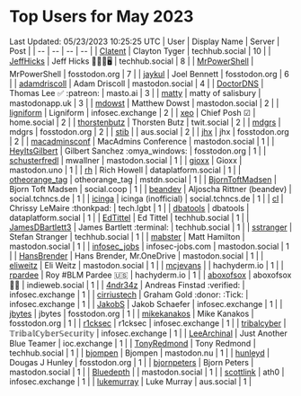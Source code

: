# Top Users for May 2023
Last Updated: 05/23/2023 10:25:25 UTC
| User | Display Name | Server | Post |
| -- | -- | -- | -- |
| [Clatent](https://techhub.social/@Clatent) | Clayton Tyger | techhub.social | 10 |
| [JeffHicks](https://techhub.social/@JeffHicks) | Jeff Hicks 🐶🎼🍷🖥️ | techhub.social | 8 |
| [MrPowerShell](https://fosstodon.org/@MrPowerShell) | MrPowerShell | fosstodon.org | 7 |
| [jaykul](https://fosstodon.org/@jaykul) | Joel Bennett | fosstodon.org | 6 |
| [adamdriscoll](https://mastodon.social/@adamdriscoll) | Adam Driscoll | mastodon.social | 4 |
| [DoctorDNS](https://masto.ai/@DoctorDNS) | Thomas Lee ✅ :patreon: | masto.ai | 3 |
| [matty](https://mastodonapp.uk/@matty) | matty of salisbury | mastodonapp.uk | 3 |
| [mdowst](https://mastodon.social/@mdowst) | Matthew Dowst | mastodon.social | 2 |
| [ligniform](https://infosec.exchange/@ligniform) | Ligniform | infosec.exchange | 2 |
| [xeo](https://home.social/@xeo) | Chief Posh ☑ | home.social | 2 |
| [thorstenbutz](https://twit.social/@thorstenbutz) | Thorsten Butz | twit.social | 2 |
| [mdgrs](https://fosstodon.org/@mdgrs) | mdgrs | fosstodon.org | 2 |
| [stib](https://aus.social/@stib) |  | aus.social | 2 |
| [jhx](https://fosstodon.org/@jhx) | jhx | fosstodon.org | 2 |
| [macadminsconf](https://mastodon.social/@macadminsconf) | MacAdmins Conference | mastodon.social | 1 |
| [HeyItsGilbert](https://fosstodon.org/@HeyItsGilbert) | Gilbert Sanchez :omya_windows: | fosstodon.org | 1 |
| [schusterfredl](https://mastodon.social/@schusterfredl) | mwallner | mastodon.social | 1 |
| [gioxx](https://mastodon.uno/@gioxx) | Gioxx | mastodon.uno | 1 |
| [rh](https://dataplatform.social/@rh) | Rich Howell | dataplatform.social | 1 |
| [otheorange_tag](https://mstdn.social/@otheorange_tag) | otheorange_tag | mstdn.social | 1 |
| [BjornToftMadsen](https://social.coop/@BjornToftMadsen) | Bjorn Toft Madsen | social.coop | 1 |
| [beandev](https://social.tchncs.de/@beandev) | Aljoscha Rittner (beandev) | social.tchncs.de | 1 |
| [icinga](https://social.tchncs.de/@icinga) | icinga (inofficial) | social.tchncs.de | 1 |
| [cl](https://tech.lgbt/@cl) | Chrissy LeMaire :thonkpad: | tech.lgbt | 1 |
| [dbatools](https://dataplatform.social/@dbatools) | dbatools | dataplatform.social | 1 |
| [EdTittel](https://techhub.social/@EdTittel) | Ed Tittel | techhub.social | 1 |
| [JamesDBartlett3](https://techhub.social/@JamesDBartlett3) | James Bartlett :terminal: | techhub.social | 1 |
| [sstranger](https://techhub.social/@sstranger) | Stefan Stranger | techhub.social | 1 |
| [mabster](https://mastodon.social/@mabster) | Matt Hamilton | mastodon.social | 1 |
| [infosec_jobs](https://mastodon.social/@infosec_jobs) | infosec-jobs.com | mastodon.social | 1 |
| [HansBrender](https://mastodon.social/@HansBrender) | Hans Brender, Mr.OneDrive | mastodon.social | 1 |
| [eliweitz](https://mastodon.social/@eliweitz) | Eli Weitz | mastodon.social | 1 |
| [mcjevans](https://hachyderm.io/@mcjevans) |  | hachyderm.io | 1 |
| [rpardee](https://hachyderm.io/@rpardee) | Roy #BLM Pardee 🇺🇸 | hachyderm.io | 1 |
| [aboxofsox](https://indieweb.social/@aboxofsox) | aboxofsox 🧙🏼 | indieweb.social | 1 |
| [4ndr34z](https://infosec.exchange/@4ndr34z) | Andreas Finstad :verified: | infosec.exchange | 1 |
| [cirriustech](https://infosec.exchange/@cirriustech) | Graham Gold :donor: :Tick: | infosec.exchange | 1 |
| [JakobS](https://infosec.exchange/@JakobS) | Jakob Schaefer | infosec.exchange | 1 |
| [jbytes](https://fosstodon.org/@jbytes) | jbytes | fosstodon.org | 1 |
| [mikekanakos](https://fosstodon.org/@mikekanakos) | Mike Kanakos | fosstodon.org | 1 |
| [r1cksec](https://infosec.exchange/@r1cksec) | r1cksec | infosec.exchange | 1 |
| [tribalcyber](https://infosec.exchange/@tribalcyber) | 𝕋𝕣𝕚𝕓𝕒𝕝ℂ𝕪𝕓𝕖𝕣𝕊𝕖𝕔𝕦𝕣𝕚𝕥𝕪 | infosec.exchange | 1 |
| [LeeArchinal](https://ioc.exchange/@LeeArchinal) | Just Another Blue Teamer | ioc.exchange | 1 |
| [TonyRedmond](https://techhub.social/@TonyRedmond) | Tony Redmond | techhub.social | 1 |
| [bjompen](https://mastodon.nu/@bjompen) | Bjompen | mastodon.nu | 1 |
| [hunleyd](https://fosstodon.org/@hunleyd) | Dougas J Hunley | fosstodon.org | 1 |
| [bjornpeters](https://mastodon.social/@bjornpeters) | Bjorn Peters | mastodon.social | 1 |
| [Bluedepth](https://mastodon.social/@Bluedepth) |  | mastodon.social | 1 |
| [scottlink](https://infosec.exchange/@scottlink) | ath0 | infosec.exchange | 1 |
| [lukemurray](https://aus.social/@lukemurray) | Luke Murray | aus.social | 1 |
